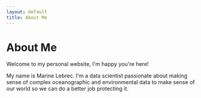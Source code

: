 ```yaml
---
layout: default
title: About Me
---
```


# About Me

Welcome to my personal website, I'm happy you're here!

My name is Marine Lebrec. I'm a data scientist passionate about making sense of complex oceanographic and environmental data to make sense of our world so we can do a better job protecting it. 

